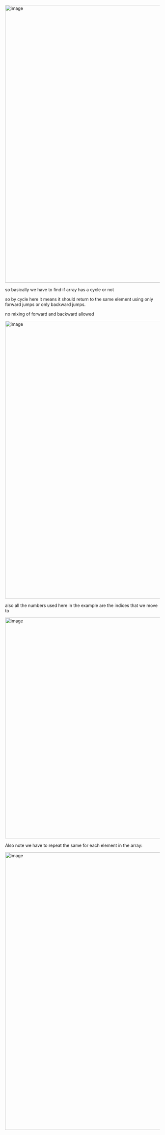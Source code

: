 <img width="900" alt="image" src="https://github.com/user-attachments/assets/1b8d335a-c2e3-4ed5-aa22-21fb9cb13d0c" />


so basically we have to find if array has a cycle or not



so by cycle here it means it should return to the same element using only forward jumps or only backward jumps.

no mixing of forward and backward allowed 

<img width="900" alt="image" src="https://github.com/user-attachments/assets/94a40494-cf4f-4a8a-a665-f330e5d8aa9e" />



also all the numbers used here in the example are the indices that we move to



<img width="716" alt="image" src="https://github.com/user-attachments/assets/b448851f-5edb-4842-9459-6c3dbe67c11a" />


Also note we have to repeat the same for each element in the array:

<img width="900" alt="image" src="https://github.com/user-attachments/assets/b453bcec-ba94-4af7-850d-89fbd5f7e0b1" />
